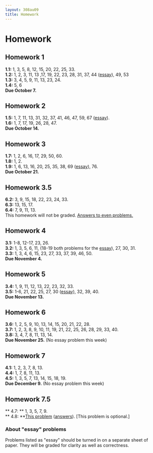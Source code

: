 ```yaml
---
layout: 308au09
title: Homework
---
```


# Homework

## Homework 1

**1.1:** 1, 3, 5, 8, 12, 15, 20, 22, 25, 33.<br/>
 **1.2:** 1, 2, 3, 11, 13 ,17, 19, 22, 23, 28, 31, 37, 44
([essay](#essay)), 49, 53<br/>
 **1.3:** 3, 4, 5, 9, 11, 13, 23, 24.<br/>
 **1.4:** 5, 6<br/>
 **Due October 7.**

## Homework 2

**1.5:** 1, 7, 11, 13, 31, 32, 37, 41, 46, 47, 59, 67 ([essay](#essay)). <br/>
**1.6:** 1, 7, 17, 19, 26, 28, 47.<br/>
**Due October 14.**

## Homework 3

**1.7:** 1, 2, 6, 16, 17, 29, 50, 60.<br/>
 **1.8:** 1, 2.<br/>
 **1.9:** 1, 6, 13, 16, 20, 25, 35, 38, 69 ([essay](#essay)), 76.<br/>
 **Due October 21.**

## Homework 3.5

**6.2:** 3, 9, 15, 18, 22, 23, 24, 33.<br/>
 **6.3:** 13, 15, 17.<br/>
 **6.4:** 7, 9, 11, 13.<br/>
 This homework will not be graded. [Answers to even
problems.](hw35ans.html)

## Homework 4

**3.1:** 1-8, 12-17, 23, 26.<br/>
 **3.2:** 1, 3, 5, 6, 11, (18-19 both problems for the [essay](#essay)),
27, 30, 31.<br/>
 **3.3:** 1, 3, 4, 6, 15, 23, 27, 33, 37, 39, 46, 50.<br/>
 **Due November 4.**

## Homework 5

**3.4:** 1, 9, 11, 12, 13, 22, 23, 32, 33.<br/>
 **3.5:** 1-6, 21, 22, 25, 27, 30 ([essay](#essay)), 32, 39, 40.<br/>
 **Due November 13.**

## Homework 6

**3.6:** 1, 2, 5, 9, 10, 13, 14, 15, 20, 21, 22, 28.<br/>
 **3.7:** 1, 2, 3, 8, 9, 10, 11, 19, 21, 22, 25, 26, 28, 29, 33, 40.<br/>
 **3.8:** 3, 4, 7, 8, 11, 13, 14.<br/>
 **Due November 25.** (No essay problem this week)

## Homework 7

**4.1:** 1, 2, 3, 7, 8, 13.<br/>
 **4.4:** 1, 7, 8, 11, 13.<br/>
 **4.5:** 1, 3, 5, 7, 13, 14, 15, 18, 19.<br/>
 **Due December 9.** (No essay problem this week)

## Homework 7.5

** 4.7: ** 1, 3, 5, 7, 9.<br/>
 ** 4.8: **[This problem](differenceeq.pdf)
([answers](differenceeq-ans.pdf)). [This problem is optional.]

### About "essay" problems

Problems listed as "essay" should be turned in on a separate sheet of
paper. They will be graded for clarity as well as correctness.
